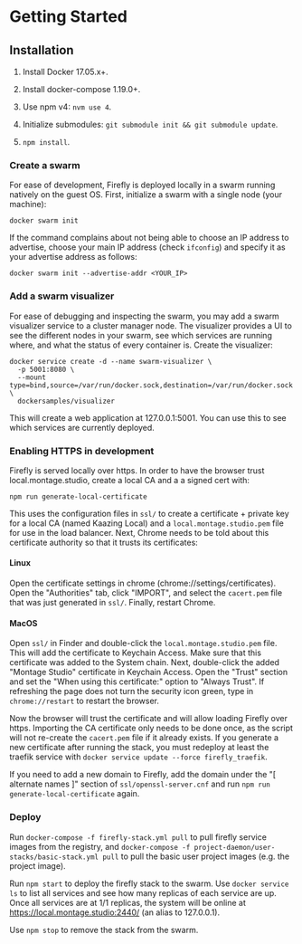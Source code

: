 # Getting Started

## Installation

 1. Install Docker 17.05.x+.

 2. Install docker-compose 1.19.0+.

 3. Use npm v4: `nvm use 4`.

 4. Initialize submodules: `git submodule init && git submodule update`.

 5. `npm install`.

### Create a swarm

For ease of development, Firefly is deployed locally in a swarm running natively on the guest OS. First, initialize a swarm with a single node (your machine):

```
docker swarm init
```

If the command complains about not being able to choose an IP address to advertise, choose your main IP address (check `ifconfig`) and specify it as your advertise address as follows:

```
docker swarm init --advertise-addr <YOUR_IP>
```

### Add a swarm visualizer

For ease of debugging and inspecting the swarm, you may add a swarm visualizer service to a cluster manager node. The visualizer provides a UI to see the different nodes in your swarm, see which services are running where, and what the status of every container is. Create the visualizer:

```
docker service create -d --name swarm-visualizer \
  -p 5001:8080 \
  --mount type=bind,source=/var/run/docker.sock,destination=/var/run/docker.sock \
  dockersamples/visualizer
```

This will create a web application at 127.0.0.1:5001. You can use this to see which services are currently deployed.

### Enabling HTTPS in development

Firefly is served locally over https. In order to have the browser trust local.montage.studio, create a local CA and a a signed cert with:

```
npm run generate-local-certificate
```

This uses the configuration files in `ssl/` to create a certificate + private key for a local CA (named Kaazing Local) and a `local.montage.studio.pem` file for use in the load balancer. Next, Chrome needs to be told about this certificate authority so that it trusts its certificates:

#### Linux

Open the certificate settings in chrome (chrome://settings/certificates). Open the "Authorities" tab, click "IMPORT", and select the `cacert.pem` file that was just generated in `ssl/`. Finally, restart Chrome. 

#### MacOS

Open `ssl/` in Finder and double-click the `local.montage.studio.pem` file. This will add the certificate to Keychain Access. Make sure that this certificate was added to the System chain. Next, double-click the added "Montage Studio" certificate in Keychain Access. Open the "Trust" section and set the "When using this certificate:" option to "Always Trust". If refreshing the page does not turn the security icon green, type in `chrome://restart` to restart the browser.


Now the browser will trust the certificate and will allow loading Firefly over https. Importing the CA certificate only needs to be done once, as the script will not re-create the `cacert.pem` file if it already exists. If you generate a new certificate after running the stack, you must redeploy at least the traefik service with `docker service update --force firefly_traefik`.

If you need to add a new domain to Firefly, add the domain under the "[ alternate names ]" section of `ssl/openssl-server.cnf` and run `npm run generate-local-certificate` again.

### Deploy

Run `docker-compose -f firefly-stack.yml pull` to pull firefly service images from the registry, and `docker-compose -f project-daemon/user-stacks/basic-stack.yml pull` to pull the basic user project images (e.g. the project image).

Run `npm start` to deploy the firefly stack to the swarm. Use `docker service ls` to list all services and see how many replicas of each service are up. Once all services are at 1/1 replicas, the system will be online at https://local.montage.studio:2440/ (an alias to 127.0.0.1).

Use `npm stop` to remove the stack from the swarm.

